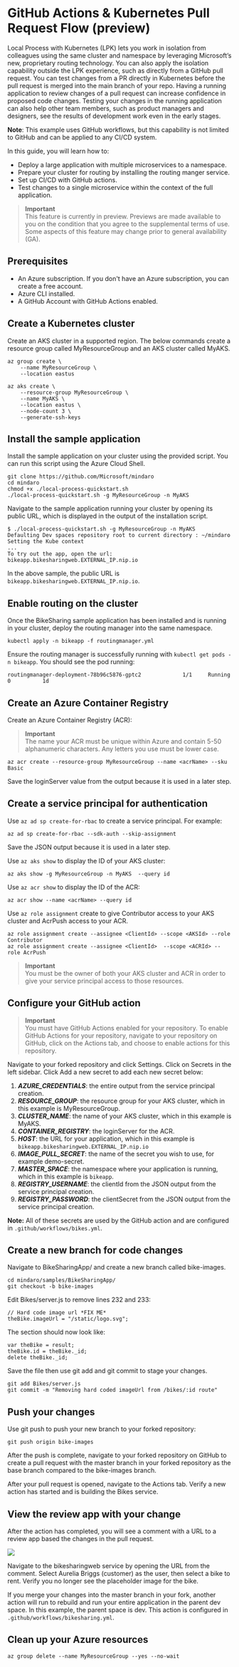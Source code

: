 # GitHub Actions & Kubernetes Pull Request Flow (preview)

Local Process with Kubernetes (LPK) lets you work in isolation from colleagues using the same cluster and namespace by leveraging Microsoft’s new, proprietary routing technology. You can also apply the isolation capability outside the LPK experience, such as directly from a GitHub pull request. You can test changes from a PR directly in Kubernetes before the pull request is merged into the main branch of your repo. Having a running application to review changes of a pull request can increase confidence in proposed code changes. Testing your changes in the running application can also help other team members, such as product managers and designers, see the results of development work even in the early stages.

**Note**: This example uses GitHub workflows, but this capability is not limited to GitHub and can be applied to any CI/CD system. 

In this guide, you will learn how to:
- Deploy a large application with multiple microservices to a namespace.
- Prepare your cluster for routing by installing the routing manger service. 
- Set up CI/CD with GitHub actions.
- Test changes to a single microservice within the context of the full application.

> **Important**<br />
This feature is currently in preview. Previews are made available to you on the condition that you agree to the supplemental terms of use. Some aspects of this feature may change prior to general availability (GA).

## Prerequisites
- An Azure subscription. If you don't have an Azure subscription, you can create a free account.
- Azure CLI installed.
- A GitHub Account with GitHub Actions enabled.

## Create a Kubernetes cluster
Create an AKS cluster in a supported region. The below commands create a resource group called MyResourceGroup and an AKS cluster called MyAKS.

```
az group create \
    --name MyResourceGroup \
    --location eastus

az aks create \
    --resource-group MyResourceGroup \
    --name MyAKS \
    --location eastus \
    --node-count 3 \
    --generate-ssh-keys
```

## Install the sample application
Install the sample application on your cluster using the provided script. You can run this script using the Azure Cloud Shell.

```
git clone https://github.com/Microsoft/mindaro
cd mindaro
chmod +x ./local-process-quickstart.sh
./local-process-quickstart.sh -g MyResourceGroup -n MyAKS
```

Navigate to the sample application running your cluster by opening its public URL, which is displayed in the output of the installation script.

```
$ ./local-process-quickstart.sh -g MyResourceGroup -n MyAKS
Defaulting Dev spaces repository root to current directory : ~/mindaro
Setting the Kube context
...
To try out the app, open the url:
bikeapp.bikesharingweb.EXTERNAL_IP.nip.io
```

In the above sample, the public URL is `bikeapp.bikesharingweb.EXTERNAL_IP.nip.io`.

## Enable routing on the cluster
Once the BikeSharing sample application has been installed and is running in your cluster, deploy the routing manager into the same namespace.

```
kubectl apply -n bikeapp -f routingmanager.yml
```

Ensure the routing manager is successfully running with `kubectl get pods -n bikeapp`. You should see the pod running: 

```
routingmanager-deployment-78b96c5876-gptc2             1/1     Running     0          1d
```

## Create an Azure Container Registry

Create an Azure Container Registry (ACR):

> **Important**<br />
The name your ACR must be unique within Azure and contain 5-50 alphanumeric characters. Any letters you use must be lower case.

```
az acr create --resource-group MyResourceGroup --name <acrName> --sku Basic
```

Save the loginServer value from the output because it is used in a later step.

## Create a service principal for authentication

Use `az ad sp create-for-rbac` to create a service principal. For example:

```
az ad sp create-for-rbac --sdk-auth --skip-assignment
```

Save the JSON output because it is used in a later step.

Use `az aks show` to display the ID of your AKS cluster:

```
az aks show -g MyResourceGroup -n MyAKS  --query id
```

Use `az acr show` to display the ID of the ACR:
```
az acr show --name <acrName> --query id
```

Use `az role assignment` create to give Contributor access to your AKS cluster and AcrPush access to your ACR.

```
az role assignment create --assignee <ClientId> --scope <AKSId> --role Contributor
az role assignment create --assignee <ClientId>  --scope <ACRId> --role AcrPush
```

> **Important**<br />
You must be the owner of both your AKS cluster and ACR in order to give your service principal access to those resources.

## Configure your GitHub action

> **Important**<br />
You must have GitHub Actions enabled for your repository. To enable GitHub Actions for your repository, navigate to your repository on GitHub, click on the Actions tab, and choose to enable actions for this repository.

Navigate to your forked repository and click Settings. Click on Secrets in the left sidebar. Click Add a new secret to add each new secret below:
1.	***AZURE_CREDENTIALS***: the entire output from the service principal creation.
2.	***RESOURCE_GROUP***: the resource group for your AKS cluster, which in this example is MyResourceGroup.
3.	***CLUSTER_NAME***: the name of your AKS cluster, which in this example is MyAKS.
4.	***CONTAINER_REGISTRY***: the loginServer for the ACR.
5.	***HOST***: the URL for your application, which in this example is `bikeapp.bikesharingweb.EXTERNAL_IP.nip.io`
6.	***IMAGE_PULL_SECRET***: the name of the secret you wish to use, for example demo-secret.
7.	***MASTER_SPACE***: the namespace where your application is running, which in this example is `bikeapp`.
8.	***REGISTRY_USERNAME***: the clientId from the JSON output from the service principal creation.
9.	***REGISTRY_PASSWORD***: the clientSecret from the JSON output from the service principal creation.

**Note:** All of these secrets are used by the GitHub action and are configured in `.github/workflows/bikes.yml`.

## Create a new branch for code changes
Navigate to BikeSharingApp/ and create a new branch called bike-images.

```
cd mindaro/samples/BikeSharingApp/
git checkout -b bike-images
```

Edit Bikes/server.js to remove lines 232 and 233:

```
// Hard code image url *FIX ME*
theBike.imageUrl = "/static/logo.svg";
```

The section should now look like:

```
var theBike = result;
theBike.id = theBike._id;
delete theBike._id;
```

Save the file then use git add and git commit to stage your changes.

```
git add Bikes/server.js 
git commit -m "Removing hard coded imageUrl from /bikes/:id route"
```

## Push your changes
Use git push to push your new branch to your forked repository:

```
git push origin bike-images
```

After the push is complete, navigate to your forked repository on GitHub to create a pull request with the master branch in your forked repository as the base branch compared to the bike-images branch.

After your pull request is opened, navigate to the Actions tab. Verify a new action has started and is building the Bikes service.

## View the review app with your change

After the action has completed, you will see a comment with a URL to a review app based the changes in the pull request.

![](images/review_app_url.png)
 
Navigate to the bikesharingweb service by opening the URL from the comment. Select Aurelia Briggs (customer) as the user, then select a bike to rent. Verify you no longer see the placeholder image for the bike.

If you merge your changes into the master branch in your fork, another action will run to rebuild and run your entire application in the parent dev space. In this example, the parent space is dev. This action is configured in `.github/workflows/bikesharing.yml`.

## Clean up your Azure resources

```
az group delete --name MyResourceGroup --yes --no-wait
```


